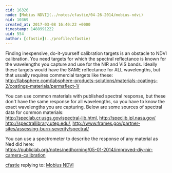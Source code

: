 ```yaml
---
cid: 16326
node: [Mobius NDVI](../notes/cfastie/04-26-2014/mobius-ndvi)
nid: 10369
created_at: 2017-03-08 16:40:22 +0000
timestamp: 1488991222
uid: 554
author: [cfastie](../profile/cfastie)
---
```


Finding inexpensive, do-it-yourself calibration targets is an obstacle to NDVI calibration. You need targets for which the spectral reflectance is known for the wavelengths you capture and use for the NIR and VIS bands. Ideally these targets would have the SAME reflectance for ALL wavelengths, but that usually requires commercial targets like these:
http://labsphere.com/labsphere-products-solutions/materials-coatings-2/coatings-materials/permaflect-1/

You can use common materials with published spectral response, but these don't have the same response for all wavelengths, so you have to know the exact wavelengths you are capturing. Below are some sources of spectral data for common materials:  
http://speclab.cr.usgs.gov/spectral-lib.html, http://speclib.jpl.nasa.gov/  http://spectrallibrary.utep.edu/, http://www.frames.gov/partner-sites/assessing-burn-severity/spectral/  

You can use a spectrometer to describe the response of any material as Ned did here:  
https://publiclab.org/notes/nedhorning/05-01-2014/improved-diy-nir-camera-calibration

[cfastie](../profile/cfastie) replying to: [Mobius NDVI](../notes/cfastie/04-26-2014/mobius-ndvi)

